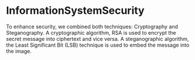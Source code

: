 # InformationSystemSecurity
To enhance security, we combined both techniques: Cryptography and Steganography. 
A cryptographic algorithm, RSA is used to encrypt the secret message into ciphertext and vice versa. 
A steganographic algorithm, the Least Significant Bit (LSB) technique is used to embed the message into the image.
